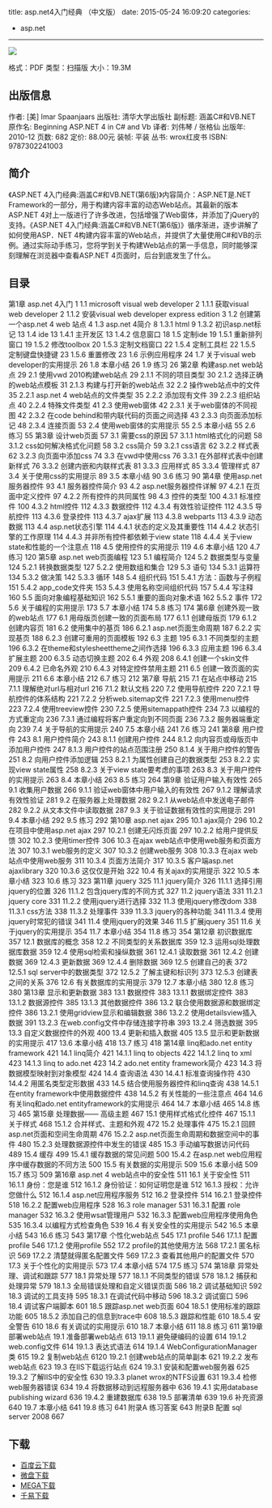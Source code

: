 title: asp.net4入门经典 （中文版）
date: 2015-05-24 16:09:20
categories:
  - asp.net
---

![](http://img3.douban.com/lpic/s6261390.jpg)

格式：PDF
类型：扫描版
大小：19.3M

<!--more-->

## 出版信息 ##

作者: [美] Imar Spaanjaars
出版社: 清华大学出版社
副标题: 涵盖C#和VB.NET
原作名: Beginning ASP.NET 4 in C# and Vb
译者: 刘伟琴 / 张格仙
出版年: 2010-12
页数: 682
定价: 88.00元
装帧: 平装
丛书: wrox红皮书
ISBN: 9787302241003

## 简介 ##

《ASP.NET 4入门经典:涵盖C#和VB.NET(第6版)》内容简介：ASP.NET是.NET Framework的一部分，用于构建内容丰富的动态Web站点。其最新的版本ASP.NET 4对上一版进行了许多改进，包括增强了Web窗体，并添加了jQuery的支持。《ASP.NET 4入门经典:涵盖C#和VB.NET(第6版)》循序渐进，逐步讲解了如何使用ASP．NET 4构建内容丰富的Web站点，并提供了大量使用C#和VB的示例。通过实际动手练习，您将学到关于构建Web站点的第一手信息，同时能够深刻理解在浏览器中查看ASP.NET 4页面时，后台到底发生了什么。

## 目录 ##

第1章 asp.net 4入门	1
	1.1 microsoft visual web developer	2
		1.1.1 获取visual web developer	2
		1.1.2 安装visual web developer express edition	3
	1.2 创建第一个asp.net 4 web 站点	4
	1.3 asp.net 4简介	8
		1.3.1 html	9
		1.3.2 初识asp.net标记	13
	1.4 ide	13
		1.4.1 主开发区	13
		1.4.2 信息窗口	18
	1.5 定制ide	19
		1.5.1 重新排列窗口	19
		1.5.2 修改toolbox	20
		1.5.3 定制文档窗口	22
		1.5.4 定制工具栏	22
		1.5.5 定制键盘快捷键	23
		1.5.6 重置修改	23
	1.6 示例应用程序	24
	1.7 关于visual web developer的实用提示	26
	1.8 本章小结	26
	1.9 练习	26
第2章 构建asp.net web站点	29
	2.1 使用vwd 2010构建web站点	29
		2.1.1 不同的项目类型	30
		2.1.2 选择正确的web站点模板	31
		2.1.3 构建与打开新的web站点	32
	2.2 操作web站点中的文件	35
		2.2.1 asp.net 4 web站点的文件类型	35
		2.2.2 添加现有文件	39
		2.2.3 组织站点	40
		2.2.4 特殊文件类型	41
	2.3 使用web窗体	42
		2.3.1 关于web窗体的不同视图	42
		2.3.2 在code behind和带内联代码的页面之间选择	43
		2.3.3 向页面添加标记	48
		2.3.4 连接页面	53
	2.4 使用web窗体的实用提示	55
	2.5 本章小结	55
	2.6 练习	55
第3章 设计web页面	57
	3.1 需要css的原因	57
		3.1.1 html格式化的问题	58
		3.1.2 css如何解决格式化问题	58
	3.2 css简介	59
		3.2.1 css语言	62
		3.2.2 样式表	62
		3.2.3 向页面中添加css	74
	3.3 在vwd中使用css	76
		3.3.1 在外部样式表中创建新样式	76
		3.3.2 创建内嵌和内联样式表	81
		3.3.3 应用样式	85
		3.3.4 管理样式	87
	3.4 关于使用css的实用提示	89
	3.5 本章小结	90
	3.6 练习	90
第4章 使用asp.net服务器控件	93
	4.1 服务器控件简介	93
	4.2 asp.net服务器控件详解	97
		4.2.1 在页面中定义控件	97
		4.2.2 所有控件的共同属性	98
	4.3 控件的类型	100
		4.3.1 标准控件	100
		4.3.2 html控件	112
		4.3.3 数据控件	112
		4.3.4 有效性验证控件	112
		4.3.5 导航控件	113
		4.3.6 登录控件	113
		4.3.7 ajax扩展	113
		4.3.8 webparts	113
		4.3.9 动态数据	113
	4.4 asp.net状态引擎	114
		4.4.1 状态的定义及其重要性	114
		4.4.2 状态引擎的工作原理	114
		4.4.3 并非所有控件都依赖于view state	118
		4.4.4 关于view state和性能的一个注意点	118
	4.5 使用控件的实用提示	119
	4.6 本章小结	120
	4.7 练习	120
第5章 asp.net web页面编程	123
	5.1 编程简介	124
	5.2 数据类型与变量	124
		5.2.1 转换数据类型	127
		5.2.2 使用数组和集合	129
	5.3 语句	134
		5.3.1 运算符	134
		5.3.2 做决策	142
		5.3.3 循环	148
	5.4 组织代码	151
		5.4.1 方法：函数与子例程	151
		5.4.2 app_code文件夹	153
		5.4.3 使用名称空间组织代码	157
		5.4.4 写注释	160
	5.5 面向对象编程基础知识	162
		5.5.1 重要的面向对象术语	162
		5.5.2 事件	172
	5.6 关于编程的实用提示	173
	5.7 本章小结	174
	5.8 练习	174
第6章 创建外观一致的web站点	177
	6.1 用母版页创建一致的页面布局	177
		6.1.1 创建母版页	179
		6.1.2 创建内容页	181
	6.2 使用集中的基页	186
		6.2.1 asp.net页面生命周期	187
		6.2.2 实现基页	188
		6.2.3 创建可重用的页面模板	192
	6.3 主题	195
		6.3.1 不同类型的主题	196
		6.3.2 在theme和stylesheettheme之间作选择	196
		6.3.3 应用主题	196
		6.3.4 扩展主题	200
		6.3.5 动态切换主题	202
	6.4 外观	208
		6.4.1 创建一个skin文件	209
		6.4.2 已命名外观	210
		6.4.3 对特定控件禁用主题	211
	6.5 创建一致页面的实用提示	211
	6.6 本章小结	212
	6.7 练习	212
第7章 导航	215
	7.1 在站点中移动	215
		7.1.1 理解绝对url与相对url	216
		7.1.2 默认文档	220
	7.2 使用导航控件	220
		7.2.1 导航控件的体系结构	221
		7.2.2 分析web.sitemap文件	221
		7.2.3 使用menu控件	223
		7.2.4 使用treeview控件	230
		7.2.5 使用sitemappath控件	234
	7.3 以编程的方式重定向	236
		7.3.1 通过编程将客户重定向到不同页面	236
		7.3.2 服务器端重定向	239
	7.4 关于导航的实用提示	240
	7.5 本章小结	241
	7.6 练习	241
第8章 用户控件	243
	8.1 用户控件简介	243
		8.1.1 创建用户控件	244
		8.1.2 向内容页或母版页中添加用户控件	247
		8.1.3 用户控件的站点范围注册	250
		8.1.4 关于用户控件的警告	251
	8.2 向用户控件添加逻辑	253
		8.2.1 为属性创建自己的数据类型	253
		8.2.2 实现view state属性	258
		8.2.3 关于view state要考虑的事项	263
	8.3 关于用户控件的实用提示	263
	8.4 本章小结	263
	8.5 练习	264
第9章 验证用户输入有效性	265
	9.1 收集用户数据	266
		9.1.1 验证web窗体中用户输入的有效性	267
		9.1.2 理解请求有效性验证	281
	9.2 在服务器上处理数据	282
		9.2.1 从web站点中发送电子邮件	282
		9.2.2 从文本文件中读取数据	287
	9.3 关于验证数据有效性的实用提示	291
	9.4 本章小结	292
	9.5 练习	292
第10章 asp.net ajax	295
	10.1 ajax简介	296
	10.2 在项目中使用asp.net
ajax	297
		10.2.1 创建无闪烁页面	297
		10.2.2 给用户提供反馈	302
		10.2.3 使用timer控件	306
	10.3 在ajax web站点中使用web服务和页面方法	307
		10.3.1 web服务的定义	307
		10.3.2 创建web服务	308
		10.3.3 在ajax web站点中使用web服务	311
		10.3.4 页面方法简介	317
		10.3.5 客户端asp.net ajaxlibrary	320
		10.3.6 这仅仅是开始	322
	10.4 有关ajax的实用提示	322
	10.5 本章小结	323
	10.6 练习	323
第11章 jquery	325
	11.1 jquery简介	326
		11.1.1 选择引用jquery的位置	326
		11.1.2 包含jquery库的不同方式	327
	11.2 jquery语法	331
		11.2.1 jquery core	331
		11.2.2 使用jquery进行选择	332
	11.3 使用jquery修改dom	338
		11.3.1 css方法	338
		11.3.2 处理事件	339
		11.3.3 jquery的各种功能	341
		11.3.4 使用jquery时常犯的错误	341
	11.4 使用jquery的效果	346
	11.5 扩展jquery	351
	11.6 关于jquery的实用提示	354
	11.7 本章小结	354
	11.8 练习	354
第12章 初识数据库	357
	12.1 数据库的概念	358
	12.2 不同类型的关系数据库	359
	12.3 运用sql处理数据库数据	359
	12.4 使用sql检索和操纵数据	361
		12.4.1 读取数据	361
		12.4.2 创建数据	369
		12.4.3 更新数据	369
		12.4.4 删除数据	369
	12.5 创建自己的表	372
		12.5.1 sql server中的数据类型	372
		12.5.2 了解主键和标识列	373
		12.5.3 创建表之间的关系	376
	12.6 有关数据库的实用提示	379
	12.7 本章小结	380
	12.8 练习	380
第13章 显示和更新数据	383
	13.1 数据控件	383
		13.1.1 数据绑定控件	383
		13.1.2 数据源控件	385
		13.1.3 其他数据控件	386
	13.2 联合使用数据源和数据绑定控件	386
		13.2.1 使用gridview显示和编辑数据	386
		13.2.2 使用detailsview插入数据	391
		13.2.3 在web.config文件中存储连接字符串	393
		13.2.4 筛选数据	395
	13.3 自定义数据控件的外观	400
	13.4 更新和插入数据	405
	13.5 显示和更新数据的实用提示	417
	13.6 本章小结	418
	13.7 练习	418
第14章 linq和ado.net entity framework	421
	14.1 linq简介	421
		14.1.1 linq to objects	422
		14.1.2 linq to xml	423
		14.1.3 linq to ado.net	423
	14.2 ado.net entity framework简介	423
	14.3 将数据模型映射到对象模型	424
	14.4 查询语法	430
		14.4.1 标准查询操作符	430
		14.4.2 用匿名类型定形数据	433
	14.5 结合使用服务器控件和linq查询	438
		14.5.1 在entity framework中使用数据控件	438
		14.5.2 有关性能的一些注意点	464
	14.6 有关linq和ado.net entityframework的实用提示	464
	14.7 本章小结	465
	14.8 练习	465
第15章 处理数据—— 高级主题	467
	15.1 使用样式格式化控件	467
		15.1.1 关于样式	468
		15.1.2 合并样式、主题和外观	472
	15.2 处理事件	475
		15.2.1 回顾asp.net页面和空间生命周期	476
		15.2.2 asp.net页面生命周期和数据空间中的事件	480
		15.2.3 处理数据源控件中发生的错误	485
	15.3 手动编写数据访问代码	489
	15.4 缓存	499
		15.4.1 缓存数据的常见问题	500
		15.4.2 在asp.net web应用程序中缓存数据的不同方法	500
	15.5 有关数据的实用提示	509
	15.6 本章小结	509
	15.7 练习	509
第16章 asp.net 4 web站点中的安全性	511
	16.1 关于安全性	511
		16.1.1 身份：您是谁	512
		16.1.2 身份验证：如何证明您是谁	512
		16.1.3 授权：允许您做什么	512
		16.1.4 asp.net应用程序服务	512
	16.2 登录控件	514
		16.2.1 登录控件	518
		16.2.2 配置web应用程序	528
	16.3 role manager	531
		16.3.1 配置 role manager	532
		16.3.2 使用wsat管理用户	532
		16.3.3 配置web应用程序使用角色	535
		16.3.4 以编程方式检查角色	539
	16.4 有关安全性的实用提示	542
	16.5 本章小结	543
	16.6 练习	543
第17章 个性化web站点	545
	17.1 profile	546
		17.1.1 配置profile	546
		17.1.2 使用profile	552
	17.2 profile的其他使用方法	568
		17.2.1 匿名标识	569
		17.2.2 清楚就得匿名配置文件	569
		17.2.3 查看其他用户的配置文件	570
	17.3 关于个性化的实用提示	573
	17.4 本章小结	574
	17.5 练习	574
第18章 异常处理、调试和跟踪	577
	18.1 异常处理	577
		18.1.1 不同类型的错误	578
		18.1.2 捕获和处理异常	579
		18.1.3 全局错误处理和自定义错误页面	586
	18.2 调试基础知识	592
	18.3 调试的工具支持	595
		18.3.1 在调试代码中移动	596
		18.3.2 调试窗口	596
	18.4 调试客户端脚本	601
	18.5 跟踪asp.net web页面	604
		18.5.1 使用标准的跟踪功能	605
		18.5.2 添加自己的信息到trace中	608
		18.5.3 跟踪和性能	610
		18.5.4 安全警告	610
	18.6 有关调试的实用提示	610
	18.7 本章小结	611
	18.8 练习	611
第19章 部署web站点
	19.1 准备部署web站点	613
		19.1.1 避免硬编码的设置	614
		19.1.2 web.config文件	614
		19.1.3 表达式语法	614
		19.1.4 WebConfigurationManager类	615
	19.2 复制web站点	6120
		19.2.1 创建web站点的简单副本	621
		19.2.2 发布web站点	623
	19.3 在IIS下载运行站点	624
		19.3.1 安装和配置web服务器	625
		19.3.2 了解IIS中的安全性	630
		19.3.3 planet wrox的NTFS设置	631
		19.3.4 检修web服务器错误	634
	19.4 将数据移动到远程服务器中	636
		19.4.1 实用database publishing wizard	636
		19.4.2 重建数据库	638
	19.5 部署清单	639
	19.6 补充资源	640
	19.7 本章小结	641
	19.8 练习	641
附录A 练习答案	643
附录B 配置 sql server 2008	667

## 下载 ##

+ [百度云下载](http://pan.baidu.com/s/1hqxmIxQ)
+ [微盘下载](http://vdisk.weibo.com/s/aADaW4YRFwnBs)
+ [MEGA下载](https://mega.co.nz/#!rZd1RRbR!29w5Sw_chr6RMMXkLs6PLU2tJb43ufdvRJZa_62hw7U)
+ [千易下载](http://1000eb.com/1gf39)
